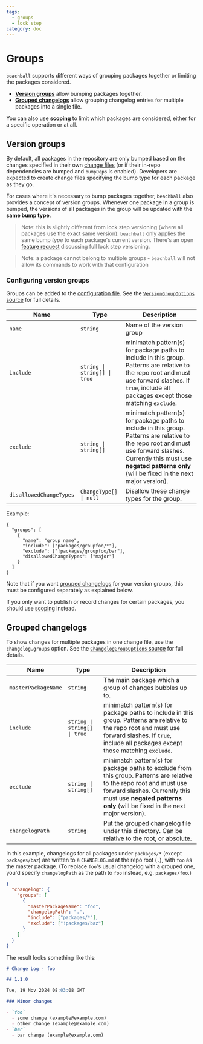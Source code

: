 ```yaml
---
tags:
  - groups
  - lock step
category: doc
---
```


# Groups

`beachball` supports different ways of grouping packages together or limiting the packages considered.

- [**Version groups**](#version-groups) allow bumping packages together.
- [**Grouped changelogs**](#grouped-changelogs) allow grouping changelog entries for multiple packages into a single file.

You can also use [**scoping**](../overview/configuration#scoping) to limit which packages are considered, either for a specific operation or at all.

## Version groups

By default, all packages in the repository are only bumped based on the changes specified in their own [change files](./change-files) (or if their in-repo dependencies are bumped and `bumpDeps` is enabled). Developers are expected to create change files specifying the bump type for each package as they go.

For cases where it's necessary to bump packages together, `beachball` also provides a concept of version groups. Whenever one package in a group is bumped, the versions of all packages in the group will be updated with the **same bump type**.

> Note: this is slightly different from lock step versioning (where all packages use the exact same version): `beachball` only applies the same bump _type_ to each package's current version. There's an open [feature request](https://github.com/microsoft/beachball/issues/214) discussing full lock step versioning.

> Note: a package cannot belong to multiple groups - `beachball` will not allow its commands to work with that configuration

### Configuring version groups

Groups can be added to the [configuration file](../overview/configuration). See the [`VersionGroupOptions` source](https://github.com/microsoft/beachball/blob/master/src/types/ChangelogOptions.ts) for full details.

| Name                    | Type                         | Description                                                                                                                                                                                                                        |
| ----------------------- | ---------------------------- | ---------------------------------------------------------------------------------------------------------------------------------------------------------------------------------------------------------------------------------- |
| `name`                  | `string`                     | Name of the version group                                                                                                                                                                                                          |
| `include`               | `string \| string[] \| true` | minimatch pattern(s) for package paths to include in this group. Patterns are relative to the repo root and must use forward slashes. If `true`, include all packages except those matching `exclude`.                             |
| `exclude`               | `string \| string[]`         | minimatch pattern(s) for package paths to include in this group. Patterns are relative to the repo root and must use forward slashes. Currently this must use **negated patterns only** (will be fixed in the next major version). |
| `disallowedChangeTypes` | `ChangeType[] \| null`       | Disallow these change types for the group.                                                                                                                                                                                         |

Example:

```jsonc
{
  "groups": [
    {
      "name": "group name",
      "include": ["packages/groupfoo/*"],
      "exclude": ["!packages/groupfoo/bar"],
      "disallowedChangeTypes": ["major"]
    }
  ]
}
```

Note that if you want [grouped changelogs](#grouped-changelogs) for your version groups, this must be configured separately as explained below.

If you only want to publish or record changes for certain packages, you should use [scoping](../overview/configuration#scoping) instead.

## Grouped changelogs

To show changes for multiple packages in one change file, use the `changelog.groups` option. See the [`ChangelogGroupOptions` source](https://github.com/microsoft/beachball/blob/master/src/types/ChangelogOptions.ts) for full details.

| Name                | Type                         | Description                                                                                                                                                                                                                          |
| ------------------- | ---------------------------- | ------------------------------------------------------------------------------------------------------------------------------------------------------------------------------------------------------------------------------------ |
| `masterPackageName` | `string`                     | The main package which a group of changes bubbles up to.                                                                                                                                                                             |
| `include`           | `string \| string[] \| true` | minimatch pattern(s) for package paths to include in this group. Patterns are relative to the repo root and must use forward slashes. If `true`, include all packages except those matching `exclude`.                               |
| `exclude`           | `string \| string[]`         | minimatch pattern(s) for package paths to exclude from this group. Patterns are relative to the repo root and must use forward slashes. Currently this must use **negated patterns only** (will be fixed in the next major version). |
| `changelogPath`     | `string`                     | Put the grouped changelog file under this directory. Can be relative to the root, or absolute.                                                                                                                                       |

In this example, changelogs for all packages under `packages/*` (except `packages/baz`) are written to a `CHANGELOG.md` at the repo root (`.`), with `foo` as the master package. (To replace `foo`'s usual changelog with a grouped one, you'd specify `changelogPath` as the path to `foo` instead, e.g. `packages/foo`.)

```json
{
  "changelog": {
    "groups": [
      {
        "masterPackageName": "foo",
        "changelogPath": ".",
        "include": ["packages/*"],
        "exclude": ["!packages/baz"]
      }
    ]
  }
}
```

The result looks something like this:

```md
# Change Log - foo

## 1.1.0

Tue, 19 Nov 2024 08:03:08 GMT

### Minor changes

- `foo`
  - some change (example@example.com)
  - other change (example@example.com)
- `bar`
  - bar change (example@example.com)
```
